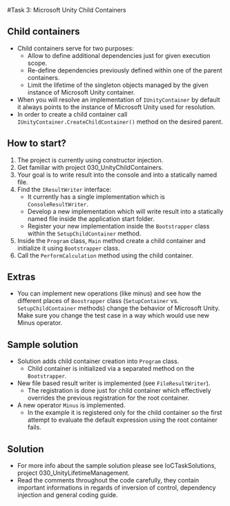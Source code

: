 #Task 3: Microsoft Unity Child Containers

## Child containers

* Child containers serve for two purposes:
  * Allow to define additional dependencies just for given execution scope.
  * Re-define dependencies previously defined within one of the parent containers.
  * Limit the lifetime of the singleton objects managed by the given instance of Microsoft Unity container.
* When you will resolve an implementation of ```IUnityContainer``` by default it always points to the instance of Microsoft Unity used for resolution.
* In order to create a child container call ```IUnityContainer.CreateChildContainer()``` method on the desired parent.

## How to start?

1. The project is currently using constructor injection.
2. Get familiar with project 030_UnityChildContainers.
3. Your goal is to write result into the console and into a statically named file.
4. Find the ```IResultWriter``` interface:
   * It currently has a single implementation which is ```ConsoleResultWriter```.
   * Develop a new implementation which will write result into a statically named file inside the application start folder.
   * Register your new implementation inside the ```Bootstrapper``` class within the ```SetupChildContainer``` method.
5. Inside the ```Program``` class, ```Main``` method create a child container and initialize it using ```Bootstrapper``` class.
6. Call the ```PerformCalculation``` method using the child container.

## Extras

* You can implement new operations (like minus) and 
  see how the different places of ```Boostrapper``` class (```SetupContainer``` vs. ```SetupChildContainer``` methods) change the behavior of Microsoft Unity.
  Make sure you change the test case in a way which would use new Minus operator.

## Sample solution

* Solution adds child container creation into ```Program``` class.
  * Child container is initialized via a separated method on the ```Bootstrapper```.
* New file based result writer is implemented (see ```FileResultWriter```).
  * The registration is done just for child container which effectively overrides the previous registration for the root container.
* A new operator ```Minus``` is implemented.
  * In the example it is registered only for the child container so the first attempt to evaluate the default expression using the root container fails.

## Solution

* For more info about the sample solution please see IoCTaskSolutions, project 030_UnityLifetimeManagement.
* Read the comments throughout the code carefully, they contain important informations in regards of inversion of control, dependency injection and general coding guide.
